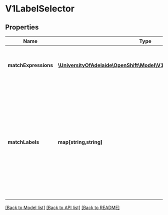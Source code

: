 # V1LabelSelector

## Properties
Name | Type | Description | Notes
------------ | ------------- | ------------- | -------------
**matchExpressions** | [**\UniversityOfAdelaide\OpenShift\Model\V1LabelSelectorRequirement[]**](V1LabelSelectorRequirement.md) | matchExpressions is a list of label selector requirements. The requirements are ANDed. | [optional] 
**matchLabels** | **map[string,string]** | matchLabels is a map of {key,value} pairs. A single {key,value} in the matchLabels map is equivalent to an element of matchExpressions, whose key field is \&quot;key\&quot;, the operator is \&quot;In\&quot;, and the values array contains only \&quot;value\&quot;. The requirements are ANDed. | [optional] 

[[Back to Model list]](../README.md#documentation-for-models) [[Back to API list]](../README.md#documentation-for-api-endpoints) [[Back to README]](../README.md)


